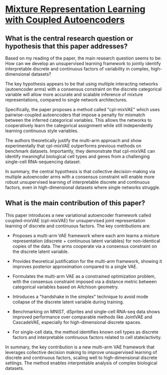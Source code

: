 # [Mixture Representation Learning with Coupled Autoencoders](https://arxiv.org/abs/2007.09880v3)

## What is the central research question or hypothesis that this paper addresses?

 Based on my reading of the paper, the main research question seems to be: How can we develop an unsupervised learning framework to jointly identify interpretable discrete and continuous factors of variability in complex, high-dimensional datasets?

The key hypothesis appears to be that using multiple interacting networks (autoencoder arms) with a consensus constraint on the discrete categorical variable will allow more accurate and scalable inference of mixture representations, compared to single network architectures.

Specifically, the paper proposes a method called "cpl-mixVAE" which uses pairwise-coupled autoencoders that impose a penalty for mismatch between the inferred categorical variables. This allows the networks to cooperatively learn the categorical assignment while still independently learning continuous style variables. 

The authors theoretically justify the multi-arm approach and show experimentally that cpl-mixVAE outperforms previous methods on benchmark datasets. Importantly, they demonstrate that cpl-mixVAE can identify meaningful biological cell types and genes from a challenging single-cell RNA-sequencing dataset.

In summary, the central hypothesis is that collective decision-making via multiple autoencoder arms with a consensus constraint will enable more robust unsupervised learning of interpretable discrete and continuous factors, even in high-dimensional datasets where single networks struggle.


## What is the main contribution of this paper?

 This paper introduces a new variational autoencoder framework called coupled-mixVAE (cpl-mixVAE) for unsupervised joint representation learning of discrete and continuous factors. The key contributions are:

- Proposes a multi-arm VAE framework where each arm learns a mixture representation (discrete + continuous latent variables) for non-identical copies of the data. The arms cooperate via a consensus constraint on the discrete latent variable. 

- Provides theoretical justification for the multi-arm framework, showing it improves posterior approximation compared to a single VAE.

- Formulates the multi-arm VAE as a constrained optimization problem, with the consensus constraint imposed via a distance metric between categorical variables based on Aitchison geometry. 

- Introduces a "handshake in the simplex" technique to avoid mode collapse of the discrete latent variable during training.

- Benchmarking on MNIST, dSprites and single-cell RNA-seq data shows improved performance over comparable methods like JointVAE and CascadeVAE, especially for high-dimensional discrete spaces.

- For single-cell data, the method identifies known cell types as discrete factors and interpretable continuous factors related to cell state/activity.

In summary, the key contribution is a new multi-arm VAE framework that leverages collective decision making to improve unsupervised learning of discrete and continuous factors, scaling well to high-dimensional discrete settings. The method enables interpretable analysis of complex biological datasets.
